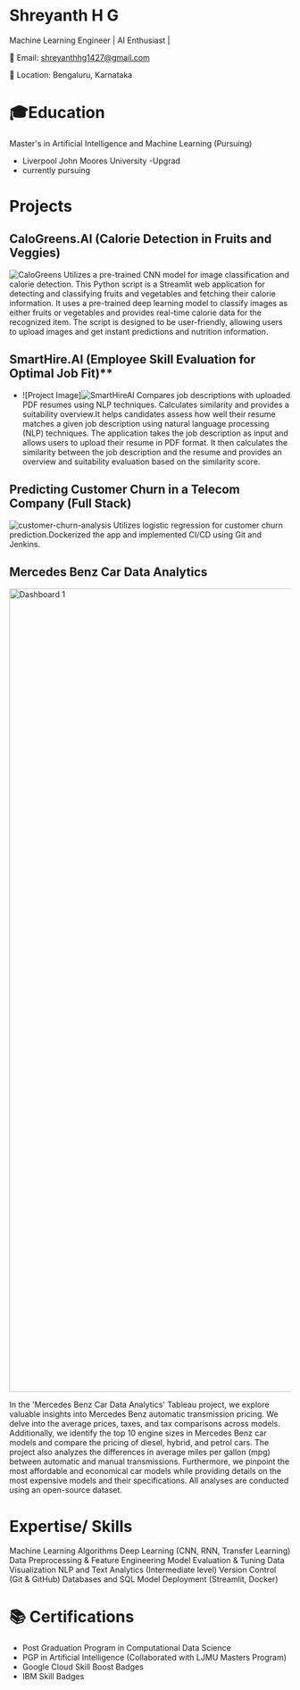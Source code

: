 # Shreyanth H G

Machine Learning Engineer | AI Enthusiast | 

📧 Email: shreyanthhg1427@gmail.com 

📍 Location: Bengaluru, Karnataka

# 🎓Education

Master's in Artificial Intelligence and Machine Learning (Pursuing)
  - Liverpool John Moores University -Upgrad
  - currently pursuing

# Projects

## CaloGreens.AI (Calorie Detection in Fruits and Veggies)
![CaloGreens](https://github.com/Shreyanthds/Shreyanth_Portfolio/assets/115062429/0484ef7d-539a-4001-bd63-aa21517b3698)
Utilizes a pre-trained CNN model for image classification and calorie detection.
This Python script is a Streamlit web application for detecting and classifying fruits and vegetables and fetching their calorie information. It uses a pre-trained deep learning model to classify images as either fruits or vegetables and provides real-time calorie data for the recognized item. The script is designed to be user-friendly, allowing users to upload images and get instant predictions and nutrition information.

## SmartHire.AI (Employee Skill Evaluation for Optimal Job Fit)**
  - ![Project Image]![SmartHireAI](https://github.com/Shreyanthds/Shreyanth_Portfolio/assets/115062429/c890a47c-2544-4938-9f38-75f02ee64599)
Compares job descriptions with uploaded PDF resumes using NLP techniques.
Calculates similarity and provides a suitability overview.It helps candidates assess how well their resume matches a given job description using natural language processing (NLP) techniques. The application takes the job description as input and allows users to upload their resume in PDF format. It then calculates the similarity between the job description and the resume and provides an overview and suitability evaluation based on the similarity score.

## Predicting Customer Churn in a Telecom Company (Full Stack)
![customer-churn-analysis](https://github.com/Shreyanthds/Shreyanth_Portfolio/assets/115062429/44fa327f-1d07-4368-8fa3-2960a1c23acc)
Utilizes logistic regression for customer churn prediction.Dockerized the app and implemented CI/CD using Git and Jenkins.

## Mercedes Benz Car Data Analytics
<img width="1440" alt="Dashboard 1" src="https://github.com/Shreyanthds/Shreyanth_Portfolio/assets/115062429/752d095d-d038-43b9-bd07-91a5e5a68109">

In the 'Mercedes Benz Car Data Analytics' Tableau project, we explore valuable insights into Mercedes Benz automatic transmission pricing. We delve into the average prices, taxes, and tax comparisons across models. Additionally, we identify the top 10 engine sizes in Mercedes Benz car models and compare the pricing of diesel, hybrid, and petrol cars. The project also analyzes the differences in average miles per gallon (mpg) between automatic and manual transmissions. Furthermore, we pinpoint the most affordable and economical car models while providing details on the most expensive models and their specifications. All analyses are conducted using an open-source dataset.


# Expertise/ Skills

Machine Learning Algorithms
Deep Learning (CNN, RNN, Transfer Learning)
Data Preprocessing & Feature Engineering
Model Evaluation & Tuning
Data Visualization
NLP and Text Analytics (Intermediate level)
Version Control (Git & GitHub)
Databases and SQL
Model Deployment (Streamlit, Docker)

# 📚 Certifications

- Post Graduation Program in Computational Data Science
- PGP in Artificial Intelligence (Collaborated with LJMU Masters Program)
- Google Cloud Skill Boost Badges
- IBM Skill Badges
